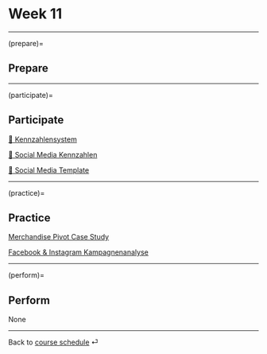 # Week 11


---

(prepare)=
## Prepare





---


(participate)=
## Participate


[📑 Kennzahlensystem](https://docs.google.com/presentation/d/1evcXWNKDCT_NhHpORhrAN3FnObkk6ONzT6Fzxefbh1I/export/pdf)



[📑 Social Media Kennzahlen ](https://docs.google.com/presentation/d/1OAy9Qe3h0AlePEcYoeHF9qPLL7aGYvlhvvXsANrl9-g/edit?usp=sharing)  

[📑 Social Media Template ](https://docs.google.com/presentation/d/15I-qdXuIzqVQo0m7MPdd_u7YK0joMCWU6fHifHkPZHc/edit?usp=sharing)

---


(practice)=
## Practice


[Merchandise Pivot Case Study](https://docs.google.com/spreadsheets/d/1hsUE0PHJR-wmELI8y2XFgcYBFFwqKG4UjI3Y8odM6kU/edit?usp=sharing)

[Facebook & Instagram Kampagnenanalyse](https://docs.google.com/spreadsheets/d/1iknTvUj8DiQFkgs64_eLz7TNHENr0mtd4jk9L7hetcU/edit?usp=sharing)

---

(perform)=
## Perform

None

---

Back to [course schedule](../docs/course-schedule.md) ⏎
